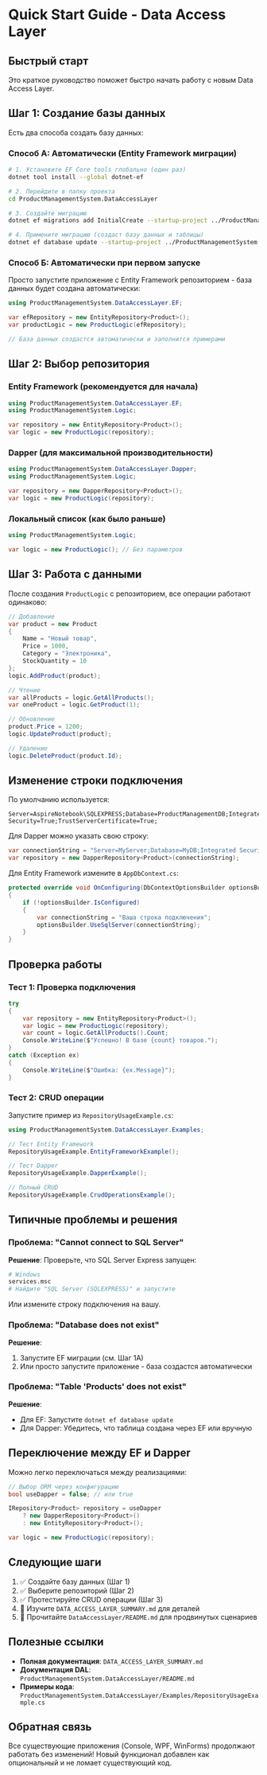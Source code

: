 # Quick Start Guide - Data Access Layer

## Быстрый старт

Это краткое руководство поможет быстро начать работу с новым Data Access Layer.

## Шаг 1: Создание базы данных

Есть два способа создать базу данных:

### Способ А: Автоматически (Entity Framework миграции)

```bash
# 1. Установите EF Core tools глобально (один раз)
dotnet tool install --global dotnet-ef

# 2. Перейдите в папку проекта
cd ProductManagementSystem.DataAccessLayer

# 3. Создайте миграцию
dotnet ef migrations add InitialCreate --startup-project ../ProductManagementSystem.ConsoleApp

# 4. Примените миграцию (создаст базу данных и таблицы)
dotnet ef database update --startup-project ../ProductManagementSystem.ConsoleApp
```

### Способ Б: Автоматически при первом запуске

Просто запустите приложение с Entity Framework репозиторием - база данных будет создана автоматически:

```csharp
using ProductManagementSystem.DataAccessLayer.EF;

var efRepository = new EntityRepository<Product>();
var productLogic = new ProductLogic(efRepository);

// База данных создастся автоматически и заполнится примерами
```

## Шаг 2: Выбор репозитория

### Entity Framework (рекомендуется для начала)

```csharp
using ProductManagementSystem.DataAccessLayer.EF;
using ProductManagementSystem.Logic;

var repository = new EntityRepository<Product>();
var logic = new ProductLogic(repository);
```

### Dapper (для максимальной производительности)

```csharp
using ProductManagementSystem.DataAccessLayer.Dapper;
using ProductManagementSystem.Logic;

var repository = new DapperRepository<Product>();
var logic = new ProductLogic(repository);
```

### Локальный список (как было раньше)

```csharp
using ProductManagementSystem.Logic;

var logic = new ProductLogic(); // Без параметров
```

## Шаг 3: Работа с данными

После создания `ProductLogic` с репозиторием, все операции работают одинаково:

```csharp
// Добавление
var product = new Product 
{ 
    Name = "Новый товар",
    Price = 1000,
    Category = "Электроника",
    StockQuantity = 10
};
logic.AddProduct(product);

// Чтение
var allProducts = logic.GetAllProducts();
var oneProduct = logic.GetProduct(1);

// Обновление
product.Price = 1200;
logic.UpdateProduct(product);

// Удаление
logic.DeleteProduct(product.Id);
```

## Изменение строки подключения

По умолчанию используется:
```
Server=AspireNotebook\SQLEXPRESS;Database=ProductManagementDB;Integrated Security=True;TrustServerCertificate=True;
```

Для Dapper можно указать свою строку:

```csharp
var connectionString = "Server=MyServer;Database=MyDB;Integrated Security=True;";
var repository = new DapperRepository<Product>(connectionString);
```

Для Entity Framework измените в `AppDbContext.cs`:

```csharp
protected override void OnConfiguring(DbContextOptionsBuilder optionsBuilder)
{
    if (!optionsBuilder.IsConfigured)
    {
        var connectionString = "Ваша строка подключения";
        optionsBuilder.UseSqlServer(connectionString);
    }
}
```

## Проверка работы

### Тест 1: Проверка подключения

```csharp
try
{
    var repository = new EntityRepository<Product>();
    var logic = new ProductLogic(repository);
    var count = logic.GetAllProducts().Count;
    Console.WriteLine($"Успешно! В базе {count} товаров.");
}
catch (Exception ex)
{
    Console.WriteLine($"Ошибка: {ex.Message}");
}
```

### Тест 2: CRUD операции

Запустите пример из `RepositoryUsageExample.cs`:

```csharp
using ProductManagementSystem.DataAccessLayer.Examples;

// Тест Entity Framework
RepositoryUsageExample.EntityFrameworkExample();

// Тест Dapper
RepositoryUsageExample.DapperExample();

// Полный CRUD
RepositoryUsageExample.CrudOperationsExample();
```

## Типичные проблемы и решения

### Проблема: "Cannot connect to SQL Server"

**Решение**: Проверьте, что SQL Server Express запущен:
```bash
# Windows
services.msc
# Найдите "SQL Server (SQLEXPRESS)" и запустите
```

Или измените строку подключения на вашу.

### Проблема: "Database does not exist"

**Решение**: 
1. Запустите EF миграции (см. Шаг 1А)
2. Или просто запустите приложение - база создастся автоматически

### Проблема: "Table 'Products' does not exist"

**Решение**: 
- Для EF: Запустите `dotnet ef database update`
- Для Dapper: Убедитесь, что таблица создана через EF или вручную

## Переключение между EF и Dapper

Можно легко переключаться между реализациями:

```csharp
// Выбор ORM через конфигурацию
bool useDapper = false; // или true

IRepository<Product> repository = useDapper 
    ? new DapperRepository<Product>() 
    : new EntityRepository<Product>();

var logic = new ProductLogic(repository);
```

## Следующие шаги

1. ✅ Создайте базу данных (Шаг 1)
2. ✅ Выберите репозиторий (Шаг 2)
3. ✅ Протестируйте CRUD операции (Шаг 3)
4. 📖 Изучите `DATA_ACCESS_LAYER_SUMMARY.md` для деталей
5. 📖 Прочитайте `DataAccessLayer/README.md` для продвинутых сценариев

## Полезные ссылки

- **Полная документация**: `DATA_ACCESS_LAYER_SUMMARY.md`
- **Документация DAL**: `ProductManagementSystem.DataAccessLayer/README.md`
- **Примеры кода**: `ProductManagementSystem.DataAccessLayer/Examples/RepositoryUsageExample.cs`

## Обратная связь

Все существующие приложения (Console, WPF, WinForms) продолжают работать без изменений!
Новый функционал добавлен как опциональный и не ломает существующий код.
